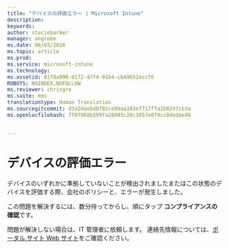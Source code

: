 ```yaml
---
title: "デバイスの評価エラー | Microsoft Intune"
description: 
keywords: 
author: staciebarker
manager: angrobe
ms.date: 06/03/2016
ms.topic: article
ms.prod: 
ms.service: microsoft-intune
ms.technology: 
ms.assetid: 81f8a990-d172-47f4-91b4-cb49652accf6
ROBOTS: NOINDEX,NOFOLLOW
ms.reviewer: chrisgre
ms.suite: ems
translationtype: Human Translation
ms.sourcegitcommit: d3a2daebdb781ce99aa103e7717ffa1b0297cb3a
ms.openlocfilehash: 7f07968b599fa28995c28c1857e0f9cc0dedae48


---
```



# デバイスの評価エラー
デバイスのいずれかに準拠していないことが検出されましたまたはこの状態のデバイスを評価する際、会社のポリシーと、エラーが発生しました。

この問題を解決するには、数分待ってからし、順にタップ **コンプライアンスの確認**です。

問題が解決しない場合は、IT 管理者に依頼します。 連絡先情報については、[ポータル サイト Web サイト](http://portal.manage.microsoft.com)をご確認ください。



<!--HONumber=Aug16_HO4-->


